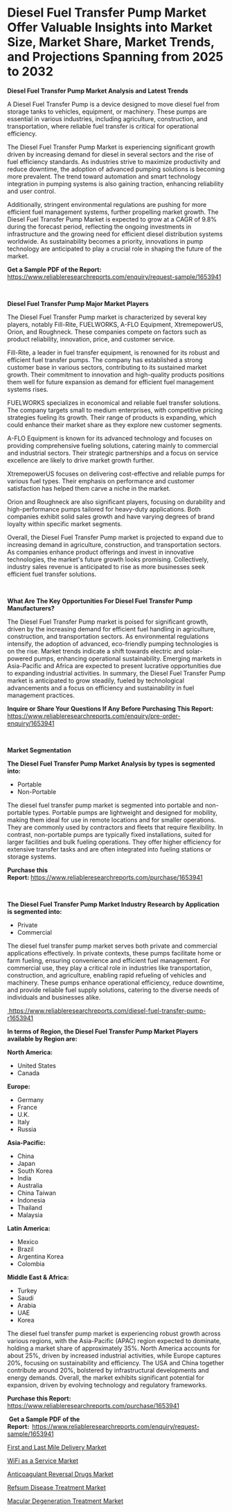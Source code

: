 <p><h1>Diesel Fuel Transfer Pump Market Offer Valuable Insights into Market Size, Market Share, Market Trends, and Projections Spanning from 2025 to 2032</h1></p><p><strong>Diesel Fuel Transfer Pump Market Analysis and Latest Trends</strong></p>
<p><p>A Diesel Fuel Transfer Pump is a device designed to move diesel fuel from storage tanks to vehicles, equipment, or machinery. These pumps are essential in various industries, including agriculture, construction, and transportation, where reliable fuel transfer is critical for operational efficiency. </p><p>The Diesel Fuel Transfer Pump Market is experiencing significant growth driven by increasing demand for diesel in several sectors and the rise of fuel efficiency standards. As industries strive to maximize productivity and reduce downtime, the adoption of advanced pumping solutions is becoming more prevalent. The trend toward automation and smart technology integration in pumping systems is also gaining traction, enhancing reliability and user control.</p><p>Additionally, stringent environmental regulations are pushing for more efficient fuel management systems, further propelling market growth. The Diesel Fuel Transfer Pump Market is expected to grow at a CAGR of 9.8% during the forecast period, reflecting the ongoing investments in infrastructure and the growing need for efficient diesel distribution systems worldwide. As sustainability becomes a priority, innovations in pump technology are anticipated to play a crucial role in shaping the future of the market.</p></p>
<p><strong>Get a Sample PDF of the Report:&nbsp;</strong> <a href="https://www.reliableresearchreports.com/enquiry/request-sample/1653941?utm_campaign=102&utm_medium=2&utm_source=Github&utm_content=ia&utm_term=07032025&utm_id=diesel-fuel-transfer-pump">https://www.reliableresearchreports.com/enquiry/request-sample/1653941</a></p>
<p>&nbsp;</p>
<p><strong>Diesel Fuel Transfer Pump Major Market Players</strong></p>
<p><p>The Diesel Fuel Transfer Pump market is characterized by several key players, notably Fill-Rite, FUELWORKS, A-FLO Equipment, XtremepowerUS, Orion, and Roughneck. These companies compete on factors such as product reliability, innovation, price, and customer service.</p><p>Fill-Rite, a leader in fuel transfer equipment, is renowned for its robust and efficient fuel transfer pumps. The company has established a strong customer base in various sectors, contributing to its sustained market growth. Their commitment to innovation and high-quality products positions them well for future expansion as demand for efficient fuel management systems rises.</p><p>FUELWORKS specializes in economical and reliable fuel transfer solutions. The company targets small to medium enterprises, with competitive pricing strategies fueling its growth. Their range of products is expanding, which could enhance their market share as they explore new customer segments.</p><p>A-FLO Equipment is known for its advanced technology and focuses on providing comprehensive fueling solutions, catering mainly to commercial and industrial sectors. Their strategic partnerships and a focus on service excellence are likely to drive market growth further.</p><p>XtremepowerUS focuses on delivering cost-effective and reliable pumps for various fuel types. Their emphasis on performance and customer satisfaction has helped them carve a niche in the market.</p><p>Orion and Roughneck are also significant players, focusing on durability and high-performance pumps tailored for heavy-duty applications. Both companies exhibit solid sales growth and have varying degrees of brand loyalty within specific market segments.</p><p>Overall, the Diesel Fuel Transfer Pump market is projected to expand due to increasing demand in agriculture, construction, and transportation sectors. As companies enhance product offerings and invest in innovative technologies, the market's future growth looks promising. Collectively, industry sales revenue is anticipated to rise as more businesses seek efficient fuel transfer solutions.</p></p>
<p>&nbsp;</p>
<p><strong>What Are The Key Opportunities For Diesel Fuel Transfer Pump Manufacturers?</strong></p>
<p><p>The Diesel Fuel Transfer Pump market is poised for significant growth, driven by the increasing demand for efficient fuel handling in agriculture, construction, and transportation sectors. As environmental regulations intensify, the adoption of advanced, eco-friendly pumping technologies is on the rise. Market trends indicate a shift towards electric and solar-powered pumps, enhancing operational sustainability. Emerging markets in Asia-Pacific and Africa are expected to present lucrative opportunities due to expanding industrial activities. In summary, the Diesel Fuel Transfer Pump market is anticipated to grow steadily, fueled by technological advancements and a focus on efficiency and sustainability in fuel management practices.</p></p>
<p><strong>Inquire or Share Your Questions If Any Before Purchasing This Report:</strong> <a href="https://www.reliableresearchreports.com/enquiry/pre-order-enquiry/1653941?utm_campaign=102&utm_medium=2&utm_source=Github&utm_content=ia&utm_term=07032025&utm_id=diesel-fuel-transfer-pump">https://www.reliableresearchreports.com/enquiry/pre-order-enquiry/1653941</a></p>
<p>&nbsp;</p>
<p><strong>Market Segmentation</strong></p>
<p><strong>The Diesel Fuel Transfer Pump Market Analysis by types is segmented into:</strong></p>
<p><ul><li>Portable</li><li>Non-Portable</li></ul></p>
<p><p>The diesel fuel transfer pump market is segmented into portable and non-portable types. Portable pumps are lightweight and designed for mobility, making them ideal for use in remote locations and for smaller operations. They are commonly used by contractors and fleets that require flexibility. In contrast, non-portable pumps are typically fixed installations, suited for larger facilities and bulk fueling operations. They offer higher efficiency for extensive transfer tasks and are often integrated into fueling stations or storage systems.</p></p>
<p><strong>Purchase this Report:&nbsp;</strong><a href="https://www.reliableresearchreports.com/purchase/1653941?utm_campaign=102&utm_medium=2&utm_source=Github&utm_content=ia&utm_term=07032025&utm_id=diesel-fuel-transfer-pump">https://www.reliableresearchreports.com/purchase/1653941</a></p>
<p>&nbsp;</p>
<p><strong>The Diesel Fuel Transfer Pump Market Industry Research by Application is segmented into:</strong></p>
<p><ul><li>Private</li><li>Commercial</li></ul></p>
<p><p>The diesel fuel transfer pump market serves both private and commercial applications effectively. In private contexts, these pumps facilitate home or farm fueling, ensuring convenience and efficient fuel management. For commercial use, they play a critical role in industries like transportation, construction, and agriculture, enabling rapid refueling of vehicles and machinery. These pumps enhance operational efficiency, reduce downtime, and provide reliable fuel supply solutions, catering to the diverse needs of individuals and businesses alike.</p></p>
<p><a href="https://www.reliableresearchreports.com/diesel-fuel-transfer-pump-r1653941?utm_campaign=102&utm_medium=2&utm_source=Github&utm_content=ia&utm_term=07032025&utm_id=diesel-fuel-transfer-pump">&nbsp;https://www.reliableresearchreports.com/diesel-fuel-transfer-pump-r1653941</a></p>
<p><strong>In terms of Region, the Diesel Fuel Transfer Pump Market Players available by Region are:</strong></p>
<p>
    <p> <strong> North America: </strong>
        <ul>
            <li>United States</li>
            <li>Canada</li>
        </ul>
        </p> 
    <p> <strong> Europe: </strong>
        <ul>
            <li>Germany</li>
            <li>France</li>
            <li>U.K.</li>
            <li>Italy</li>
            <li>Russia</li>
        </ul>
        </p> 
    <p> <strong> Asia-Pacific: </strong>
        <ul>
            <li>China</li>
            <li>Japan</li>
            <li>South Korea</li>
            <li>India</li>
            <li>Australia</li>
            <li>China Taiwan</li>
            <li>Indonesia</li>
            <li>Thailand</li>
            <li>Malaysia</li>
        </ul>
        </p> 
    <p> <strong> Latin America: </strong>
        <ul>
            <li>Mexico</li>
            <li>Brazil</li>
            <li>Argentina Korea</li>
            <li>Colombia</li>
        </ul>
        </p> 
    <p> <strong> Middle East & Africa: </strong>
        <ul>
            <li>Turkey</li>
            <li>Saudi</li>
            <li>Arabia</li>
            <li>UAE</li>
            <li>Korea</li>
        </ul>
    </p>
    </p>
<p><p>The diesel fuel transfer pump market is experiencing robust growth across various regions, with the Asia-Pacific (APAC) region expected to dominate, holding a market share of approximately 35%. North America accounts for about 25%, driven by increased industrial activities, while Europe captures 20%, focusing on sustainability and efficiency. The USA and China together contribute around 20%, bolstered by infrastructural developments and energy demands. Overall, the market exhibits significant potential for expansion, driven by evolving technology and regulatory frameworks.</p></p>
<p><strong>Purchase this Report: </strong><a href="https://www.reliableresearchreports.com/purchase/1653941?utm_campaign=102&utm_medium=2&utm_source=Github&utm_content=ia&utm_term=07032025&utm_id=diesel-fuel-transfer-pump">https://www.reliableresearchreports.com/purchase/1653941</a></p>
<p>&nbsp;<strong>Get a Sample PDF of the Report:&nbsp;&nbsp;</strong><a href="https://www.reliableresearchreports.com/enquiry/request-sample/1653941?utm_campaign=102&utm_medium=2&utm_source=Github&utm_content=ia&utm_term=07032025&utm_id=diesel-fuel-transfer-pump">https://www.reliableresearchreports.com/enquiry/request-sample/1653941</a></p>
<p><strong></strong></p>
<p><p><a href="https://github.com/iquiseeboli/Market-Research-Report-List-1/blob/main/first-and-last-mile-delivery-market.md?utm_campaign=102&utm_medium=2&utm_source=Github&utm_content=ia&utm_term=07032025&utm_id=diesel-fuel-transfer-pump">First and Last Mile Delivery Market</a></p><p><a href="https://github.com/giardafshaxb/Market-Research-Report-List-1/blob/main/wifi-as-a-service-market.md?utm_campaign=102&utm_medium=2&utm_source=Github&utm_content=ia&utm_term=07032025&utm_id=diesel-fuel-transfer-pump">WiFi as a Service Market</a></p><p><a href="https://github.com/haimamuirev8/Market-Research-Report-List-1/blob/main/anticoagulant-reversal-drugs-market.md?utm_campaign=102&utm_medium=2&utm_source=Github&utm_content=ia&utm_term=07032025&utm_id=diesel-fuel-transfer-pump">Anticoagulant Reversal Drugs Market</a></p><p><a href="https://github.com/ludongfomban/Market-Research-Report-List-1/blob/main/refsum-disease-treatment-market.md?utm_campaign=102&utm_medium=2&utm_source=Github&utm_content=ia&utm_term=07032025&utm_id=diesel-fuel-transfer-pump">Refsum Disease Treatment Market</a></p><p><a href="https://github.com/naulasulakr0/Market-Research-Report-List-1/blob/main/macular-degeneration-treatment-market.md?utm_campaign=102&utm_medium=2&utm_source=Github&utm_content=ia&utm_term=07032025&utm_id=diesel-fuel-transfer-pump">Macular Degeneration Treatment Market</a></p></p>